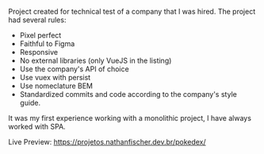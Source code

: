 Project created for technical test of a company that I was hired. The project had several rules:

- Pixel perfect
- Faithful to Figma
- Responsive
- No external libraries (only VueJS in the listing)
- Use the company's API of choice
- Use vuex with persist
- Use nomeclature BEM
- Standardized commits and code according to the company's style guide.

It was my first experience working with a monolithic project, I have always worked with SPA.

Live Preview: https://projetos.nathanfischer.dev.br/pokedex/
